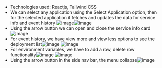 - Technologies used: Reactjs, Tailwind CSS
- We can select any application using the Select Application option, then for the selected application it fetches and updates the data for service info and event history
 ![image](https://github.com/mayukhsharma/kap-assign/assets/86524409/3c6b808c-a79e-4286-972e-60000d82f6fd)![image](https://github.com/mayukhsharma/kap-assign/assets/86524409/d1d49f98-6f98-4c77-aaa4-f04051b2e7b1)
- Using the arrow button we can open and close the service info card![image](https://github.com/mayukhsharma/kap-assign/assets/86524409/1ba91d8a-56e8-409b-86b2-7d3f182c6784)
- For event history, we have view more and view less options to see the deployment list![image](https://github.com/mayukhsharma/kap-assign/assets/86524409/afa6279a-f9a5-4ad7-8a4d-2bd1cf9d79e9)
![image](https://github.com/mayukhsharma/kap-assign/assets/86524409/c14e61bb-12ad-4380-9355-fbd6e6557c3f)
- For environment variables, we have to add a row, delete row functionality![image](https://github.com/mayukhsharma/kap-assign/assets/86524409/a1e1e07f-1ff2-437b-b887-75cc1be6176d)
![image](https://github.com/mayukhsharma/kap-assign/assets/86524409/1fa5cad6-6c41-4e03-a903-ec79a0182e67)
- Using the arrow button in the side nav bar, the menu collapse![image](https://github.com/mayukhsharma/kap-assign/assets/86524409/b5f70803-f807-42ba-be45-6c80db7b366e)



